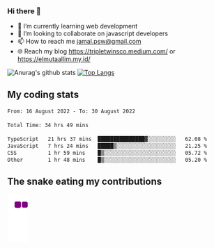 ### Hi there 👋

<!--
**padepokanpenguin/padepokanpenguin** is a ✨ _special_ ✨ repository because its `README.md` (this file) appears on your GitHub profile.
-->

- 🌱 I’m currently learning  web development
- 👯 I’m looking to collaborate on javascript developers
- 📫 How to reach me jamal.psw@gmail.com
- 🌐 Reach my blog https://tripletwinsco.medium.com/ or https://elmutaallim.my.id/

![Anurag's github stats](https://github-readme-stats.vercel.app/api?username=padepokanpenguin&count_private=true&disable_animations=false&show_icons=true&theme=default)
[![Top Langs](https://github-readme-stats.vercel.app/api/top-langs/?username=padepokanpenguin&theme=default&layout=compact)](https://github.com/padepokanpenguin)

## My coding stats

<!--START_SECTION:waka-->

```text
From: 16 August 2022 - To: 30 August 2022

Total Time: 34 hrs 49 mins

TypeScript   21 hrs 37 mins  ███████████████▓░░░░░░░░░   62.08 %
JavaScript   7 hrs 24 mins   █████▒░░░░░░░░░░░░░░░░░░░   21.25 %
CSS          1 hr 59 mins    █▒░░░░░░░░░░░░░░░░░░░░░░░   05.72 %
Other        1 hr 48 mins    █▒░░░░░░░░░░░░░░░░░░░░░░░   05.20 %
```

<!--END_SECTION:waka-->


## The snake eating my contributions
![snake gif](https://github.com/padepokanpenguin/padepokanpenguin/blob/output/github-contribution-grid-snake.gif)
